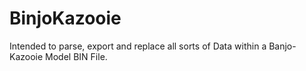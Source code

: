 # BinjoKazooie
Intended to parse, export and replace all sorts of Data within a Banjo-Kazooie Model BIN File.
